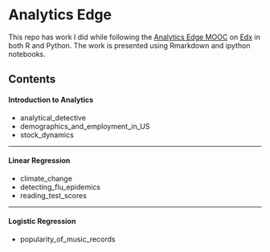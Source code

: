 
Analytics Edge
===
This repo has work I did while following the [Analytics Edge MOOC](https://www.edx.org/course/analytics-edge-mitx-15-071x-2) on [Edx](edx.org) in both R and Python.  The work is presented using Rmarkdown and ipython notebooks.

## Contents

#### Introduction to Analytics
* analytical_detective
* demographics_and_employment_in_US
* stock_dynamics

***

#### Linear Regression
* climate_change
* detecting_flu_epidemics
* reading_test_scores
 
***

#### Logistic Regression
* popularity_of_music_records
